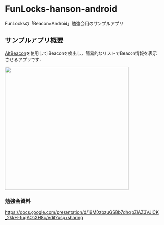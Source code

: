 # FunLocks-hanson-android
FunLocksの「Beacon×Android」勉強会用のサンプルアプリ

## サンプルアプリ概要
[AltBeacon](https://github.com/AltBeacon/android-beacon-library)を使用してiBeaconを検出し，簡易的なリストでBeacon情報を表示させるアプリです．

<img src="https://user-images.githubusercontent.com/34018372/100523041-97957a80-31f0-11eb-840a-3890364191c4.png" width="400">

### 勉強会資料
https://docs.google.com/presentation/d/19MDzbzuGSBb7dhqjbZlAZ3VJiCK_2kkH-fuqAOcXH8c/edit?usp=sharing
